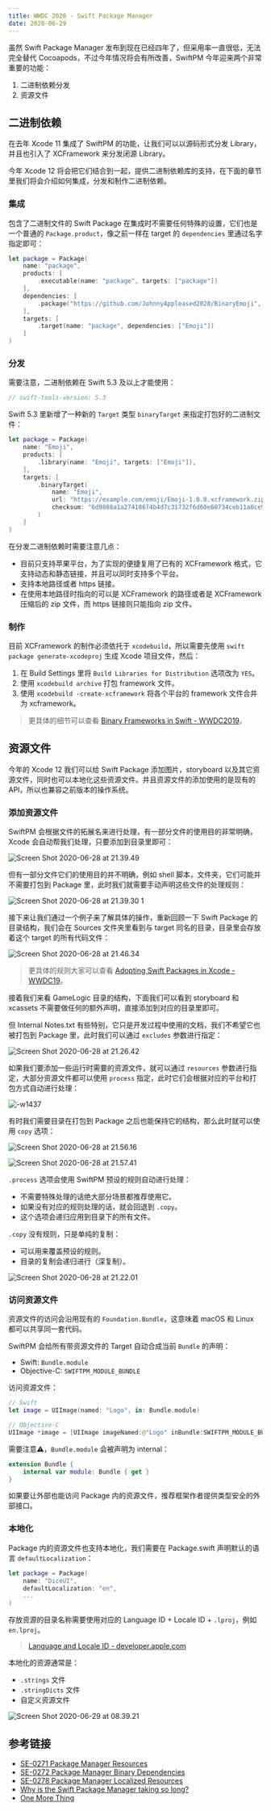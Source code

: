 ```yaml
---
title: WWDC 2020 - Swift Package Manager
date: 2020-06-29
---
```


虽然 Swift Package Manager 发布到现在已经四年了，但采用率一直很低，无法完全替代 Cocoapods，不过今年情况将会有所改善，SwiftPM 今年迎来两个非常重要的功能：

1. 二进制依赖分发
2. 资源文件

<!--more-->

## 二进制依赖

在去年 Xcode 11 集成了 SwiftPM 的功能，让我们可以以源码形式分发 Library，并且也引入了 XCFramework 来分发闭源 Library。

今年 Xcode 12 将会把它们结合到一起，提供二进制依赖库的支持，在下面的章节里我们将会介绍如何集成，分发和制作二进制依赖。

### 集成

包含了二进制文件的 Swift Package 在集成时不需要任何特殊的设置，它们也是一个普通的 `Package.product`，像之前一样在 target 的 `dependencies` 里通过名字指定即可：

```swift
let package = Package(
    name: "package",
    products: [
        .executable(name: "package", targets: ["package"])
    ],
    dependencies: [
        .package("https://github.com/JohnnyAppleased2020/BinaryEmoji", from: "1.0.0")
    ],
    targets: [
        .target(name: "package", dependencies: ["Emoji"])
    ]
)
```

### 分发

需要注意，二进制依赖在 Swift 5.3 及以上才能使用：

```swift
// swift-tools-version: 5.3
```

Swift 5.3 里新增了一种新的 `Target` 类型 `binaryTarget` 来指定打包好的二进制文件：

```swift
let package = Package(
    name: "Emoji",
    products: [
        .library(name: "Emoji", targets: ["Emoji"]),
    ],
    targets: [
        .binaryTarget(
            name: "Emoji",
            url: "https://example.com/emoji/Emoji-1.0.0.xcframework.zip",
            checksum: "6d9888a1a27418674b4d7c31732f6d60e60734ceb11a0ce9b54d1871918d9c194"
        )
    ]
)    
```

在分发二进制依赖时需要注意几点：

- 目前只支持苹果平台，为了实现的便捷复用了已有的 XCFramework 格式，它支持动态和静态链接，并且可以同时支持多个平台。
- 支持本地路径或者 https 链接。
- 在使用本地路径时指向的可以是 XCFramework 的路径或者是 XCFramework 压缩后的 zip 文件，而 https 链接则只能指向 zip 文件。

### 制作

目前 XCFramework 的制作必须依托于 `xcodebuild`，所以需要先使用 `swift package generate-xcodeproj` 生成 Xcode 项目文件，然后：

1. 在 Build Settings 里将 `Build Libraries for Distribution` 选项改为 `YES`。
2. 使用 `xcodebuild archive` 打包 framework 文件。
3. 使用 `xcodebuild -create-xcframework` 将各个平台的 framework 文件合并为 xcframework。

> 更具体的细节可以查看 [Binary Frameworks in Swift - WWDC2019](https://developer.apple.com/videos/play/wwdc2019/416/)。

## 资源文件

今年的 Xcode 12 我们可以给 Swift Package 添加图片，storyboard 以及其它资源文件，同时也可以本地化这些资源文件。并且资源文件的添加使用的是现有的 API，所以也兼容之前版本的操作系统。

### 添加资源文件

SwiftPM 会根据文件的拓展名来进行处理，有一部分文件的使用目的非常明确，Xcode 会自动帮我们处理，只要添加到目录里即可：

![Screen Shot 2020-06-28 at 21.39.49](/images/Screen%20Shot%202020-06-28%20at%2021.39.49.png)

但有一部分文件它们的使用目的并不明确，例如 shell 脚本，文件夹，它们可能并不需要打包到 Package 里，此时我们就需要手动声明这些文件的处理规则：

![Screen Shot 2020-06-28 at 21.39.30 1](/images/Screen%20Shot%202020-06-28%20at%2021.39.30%201.png)

接下来让我们通过一个例子来了解具体的操作，重新回顾一下 Swift Package 的目录结构，我们会在 Sources 文件夹里看到与 target 同名的目录，目录里会存放着这个 target 的所有代码文件：

![Screen Shot 2020-06-28 at 21.46.34](/images/Screen%20Shot%202020-06-28%20at%2021.46.34.png)

> 更具体的规则大家可以查看 [Adopting Swift Packages in Xcode - WWDC19](https://developer.apple.com/videos/play/wwdc2019/408/)。

接着我们来看 GameLogic 目录的结构，下面我们可以看到 storyboard 和 xcassets 不需要做任何的额外声明，直接添加到对应的目录里即可。

但 Internal Notes.txt 有些特别，它只是开发过程中使用的文档，我们不希望它也被打包到 Package 里，此时我们可以通过 `excludes` 参数进行指定：

![Screen Shot 2020-06-28 at 21.26.42](/images/Screen%20Shot%202020-06-28%20at%2021.26.42.png)

如果我们要添加一些运行时需要的资源文件，就可以通过 `resources` 参数进行指定，大部分资源文件都可以使用 `process` 指定，此时它们会根据对应的平台和打包方式自动进行处理：

![-w1437](/images/15933524748194.png)

有时我们需要目录在打包到 Package 之后也能保持它的结构，那么此时就可以使用 `copy` 选项：

![Screen Shot 2020-06-28 at 21.56.16](/images/Screen%20Shot%202020-06-28%20at%2021.56.16.png)

![Screen Shot 2020-06-28 at 21.57.41](/images/Screen%20Shot%202020-06-28%20at%2021.57.41.png)

`.process` 选项会使用 SwiftPM 预设的规则自动进行处理：

- 不需要特殊处理的话绝大部分场景都推荐使用它。
- 如果没有对应的规则处理的话，就会回退到 `.copy`。
- 这个选项会递归应用到目录下的所有文件。

`.copy` 没有规则，只是单纯的复制：

- 可以用来覆盖预设的规则。
- 目录的复制会递归进行（深复制）。

![Screen Shot 2020-06-28 at 21.22.01](/images/Screen%20Shot%202020-06-28%20at%2021.22.01.png)

### 访问资源文件

资源文件的访问会沿用现有的 `Foundation.Bundle`，这意味着 macOS 和 Linux 都可以共享同一套代码。

SwiftPM 会给所有带资源文件的 Target 自动合成当前 `Bundle` 的声明：

- Swift: `Bundle.module`
- Objective-C: `SWIFTPM_MODULE_BUNDLE`

访问资源文件：

```swift
// Swift
let image = UIImage(named: "Logo", in: Bundle.module)

// Objective-C
UIImage *image = [UIImage imageNamed:@"Logo" inBundle:SWIFTPM_MODULE_BUNDLE];
```

需要注意⚠️，`Bundle.module` 会被声明为 internal：

```swift
extension Bundle {
    internal var module: Bundle { get }
}
```

如果要让外部也能访问 Package 内的资源文件，推荐框架作者提供类型安全的外部接口。

### 本地化

Package 内的资源文件也支持本地化，我们需要在 Package.swift 声明默认的语言 `defaultLocalization`：

```swift
let package = Package(
    name: "DiceUI",
    defaultLocalization: "en",
    ...
)
```

存放资源的目录名称需要使用对应的 Language ID + Locale ID + `.lproj`，例如 `en.lproj`。

> [Language and Locale ID - developer.apple.com](https://developer.apple.com/library/archive/documentation/MacOSX/Conceptual/BPInternational/LanguageandLocaleIDs/LanguageandLocaleIDs.html)

本地化的资源通常是：

- `.strings` 文件
- `.stringDicts` 文件
- 自定义资源文件

![Screen Shot 2020-06-29 at 08.39.21](/images/Screen%20Shot%202020-06-29%20at%2008.39.21.png)

## 参考链接

- [SE-0271 Package Manager Resources](https://github.com/apple/swift-evolution/blob/master/proposals/0271-package-manager-resources.md)
- [SE-0272 Package Manager Binary Dependencies](https://github.com/apple/swift-evolution/blob/master/proposals/0272-swiftpm-binary-dependencies.md)
- [SE-0278 Package Manager Localized Resources](https://github.com/apple/swift-evolution/blob/master/proposals/0278-package-manager-localized-resources.md)
- [Why is the Swift Package Manager taking so long?](https://artsy.github.io/blog/2018/12/21/why-is-swiftpm-taking-so-long/)
- [One More Thing](https://forums.swift.org/t/explicit-module-builds-the-new-swift-driver-and-swiftpm/36990)

